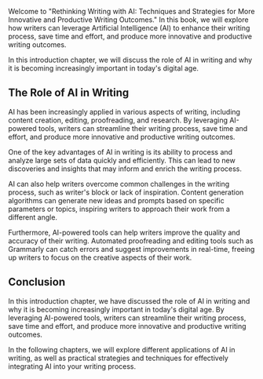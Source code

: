 
Welcome to "Rethinking Writing with AI: Techniques and Strategies for More Innovative and Productive Writing Outcomes." In this book, we will explore how writers can leverage Artificial Intelligence (AI) to enhance their writing process, save time and effort, and produce more innovative and productive writing outcomes.

In this introduction chapter, we will discuss the role of AI in writing and why it is becoming increasingly important in today's digital age.

The Role of AI in Writing
-------------------------

AI has been increasingly applied in various aspects of writing, including content creation, editing, proofreading, and research. By leveraging AI-powered tools, writers can streamline their writing process, save time and effort, and produce more innovative and productive writing outcomes.

One of the key advantages of AI in writing is its ability to process and analyze large sets of data quickly and efficiently. This can lead to new discoveries and insights that may inform and enrich the writing process.

AI can also help writers overcome common challenges in the writing process, such as writer's block or lack of inspiration. Content generation algorithms can generate new ideas and prompts based on specific parameters or topics, inspiring writers to approach their work from a different angle.

Furthermore, AI-powered tools can help writers improve the quality and accuracy of their writing. Automated proofreading and editing tools such as Grammarly can catch errors and suggest improvements in real-time, freeing up writers to focus on the creative aspects of their work.

Conclusion
----------

In this introduction chapter, we have discussed the role of AI in writing and why it is becoming increasingly important in today's digital age. By leveraging AI-powered tools, writers can streamline their writing process, save time and effort, and produce more innovative and productive writing outcomes.

In the following chapters, we will explore different applications of AI in writing, as well as practical strategies and techniques for effectively integrating AI into your writing process.
